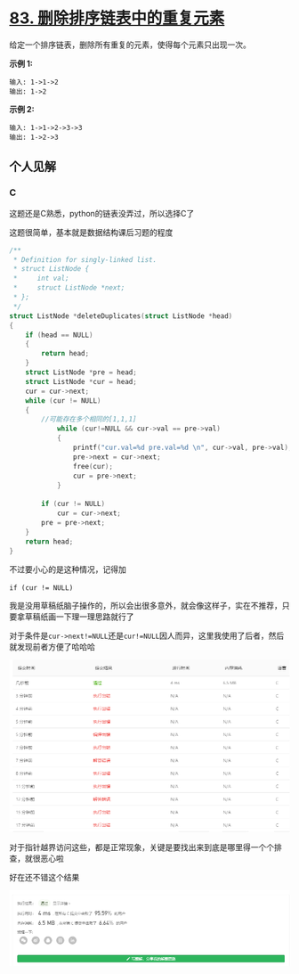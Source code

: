 # [83. 删除排序链表中的重复元素](https://leetcode-cn.com/problems/remove-duplicates-from-sorted-list/)

给定一个排序链表，删除所有重复的元素，使得每个元素只出现一次。

**示例 1:**

```
输入: 1->1->2
输出: 1->2
```

**示例 2:**

```
输入: 1->1->2->3->3
输出: 1->2->3
```



## 个人见解

### C

这题还是C熟悉，python的链表没弄过，所以选择C了

这题很简单，基本就是数据结构课后习题的程度

```C
/**
 * Definition for singly-linked list.
 * struct ListNode {
 *     int val;
 *     struct ListNode *next;
 * };
 */
struct ListNode *deleteDuplicates(struct ListNode *head)
{
    if (head == NULL)
    {
        return head;
    }
    struct ListNode *pre = head;
    struct ListNode *cur = head;
    cur = cur->next;
    while (cur != NULL)
    {
		//可能存在多个相同的[1,1,1]
            while (cur!=NULL && cur->val == pre->val)
            {
                printf("cur.val=%d pre.val=%d \n", cur->val, pre->val);
                pre->next = cur->next;
                free(cur);
                cur = pre->next;
            }
     
        if (cur != NULL)
            cur = cur->next;
        pre = pre->next;
    }
    return head;
}
```

不过要小心的是这种情况，记得加

`if (cur != NULL)`

我是没用草稿纸脑子操作的，所以会出很多意外，就会像这样子，实在不推荐，只要拿草稿纸画一下理一理思路就行了

对于条件是`cur->next!=NULL`还是`cur!=NULL`因人而异，这里我使用了后者，然后就发现前者方便了哈哈哈

![1603862674649](img/1603862674649.png)

对于指针越界访问这些，都是正常现象，关键是要找出来到底是哪里得一个个排查，就很恶心啦

好在还不错这个结果

![1603862722563](img/1603862722563.png) 